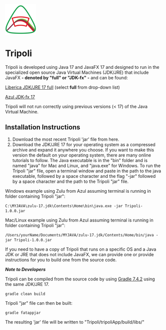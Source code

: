 <img src="https://github.com/CIRDLES/cirdles.github.com/blob/master/assets/icons/TripoliJune2022.png" alt="Tripoli Logo" width="100">

Tripoli
==========

Tripoli is developed using Java 17 and JavaFX 17 and designed to run in the specialized open source Java Virtual
Machines (JDK/JRE) that include JavaFX **- denoted by "full" or "JDK-fx" -** and can be found:

[Liberica JDK/JRE 17 full](https://bell-sw.com/pages/downloads/#/java-17-lts%20/%20current) (select **full** from drop-down list)

[Azul JDK-fx 17 ](https://www.azul.com/downloads/?package=jdk-fx#download-openjdk)

Tripoli will not run correctly using previous versions (< 17) of the Java Virtual Machine.

Installation Instructions
------------

1) Download the most recent Tripoli 'jar' file from here.
2) Download the JDK/JRE 17 for your operating system as a compressed archive and expand it anywhere you choose. If you
   want to make this version the default on your operating system, there are many online tutorials to follow. The Java
   executable is in the "bin" folder and is named "java"  for Mac and Linux, and "java.exe" for Windows. To run the
   Tripoli "jar" file, open a terminal window and paste in the path to the java executable, followed by a space
   character and the flag "-jar" followed by a space character and the path to the Tripoli "jar" file.

Windows example using Zulu from Azul assuming terminal is running in folder containing Tripoli "jar":

```text
C:\MYJAVA\zulu-17.jdk\Contents\Home\bin\java.exe -jar Tripoli-1.0.0.jar
```

Mac/Linux example using Zulu from Azul assuming terminal is running in folder containing Tripoli "jar":

```text
/Users/yourName/Documents/MYJAVA/zulu-17.jdk/Contents/Home/bin/java -jar Tripoli-1.0.0.jar
```

If you need to have a copy of Tripoli that runs on a specific OS and a Java JDK or JRE that does not include JavaFX, we
can provide one or provide instructions for you to build one from the source code.

***Note to Developers***

Tripoli can be compiled from the source code by using [Gradle 7.4.2](https://gradle.org/releases/) using the same JDK/JRE
17.

```text
gradle clean build 
```

Tripoli "jar" file can then be built:

```text
gradle fatappjar
```

The resulting 'jar' file will be written to "Tripoli/tripoliApp/build/libs/"
